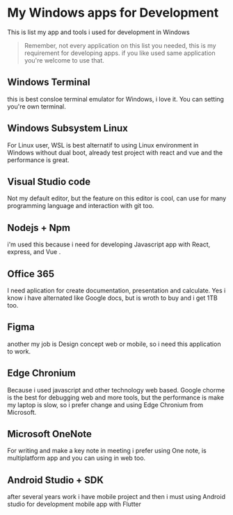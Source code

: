 # My Windows apps for Development

This is list my app and tools i used for development in Windows
> Remember, not every application on this list you needed, this is my requirement for developing apps. if you like used same application you're welcome to use that.


## Windows Terminal
this is best consloe terminal emulator for Windows, i love it. You can setting you're own terminal.

## Windows Subsystem Linux
For Linux user, WSL is best alternatif to using Linux environment in Windows without dual boot, already test project with react and vue and the performance is great.

## Visual Studio code
Not my default editor, but the feature on this editor is cool, can use for many programming language and interaction with git too.

## Nodejs + Npm
i'm used this because i need for developing Javascript app with React, express, and Vue .

## Office 365
I need aplication for create documentation, presentation and calculate. Yes i know i have alternated like Google docs, but is wroth to buy and i get 1TB too.

## Figma
another my job is Design concept web or mobile, so i need this application to work.

## Edge Chronium
Because i used javascript and other technology web based. Google chorme is the best for debugging web and more tools, but the performance is make my laptop is slow, so i prefer change and using Edge Chronium from Microsoft.

## Microsoft OneNote
For writing and make a key note in meeting i prefer using One note, is multiplatform app and you can using in web too.

## Android Studio + SDK
after several years work i have mobile project and then i must using Android studio for development mobile app with Flutter
